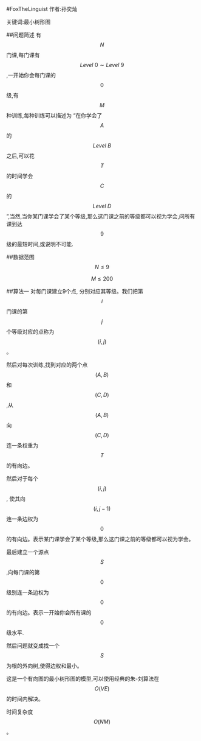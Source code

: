 #FoxTheLinguist
作者:孙奕灿

关键词:最小树形图

##问题简述
有 $$N$$ 门课,每门课有 $$Level~0\sim Level~9$$,一开始你会每门课的 $$0$$ 级,有 $$M$$ 种训练,每种训练可以描述为 “在你学会了 $$A$$ 的 $$Level~B$$ 之后,可以花 $$T$$ 的时间学会 $$C$$ 的 $$Level~D$$”,当然,当你某门课学会了某个等级,那么这门课之前的等级都可以视为学会,问所有课到达 $$9$$ 级的最短时间,或说明不可能.

##数据范围
$$N\leq 9$$

$$M\leq 200$$

##算法一
对每门课建立9个点, 分别对应其等级。我们把第 $$i$$ 门课的第 $$j$$ 个等级对应的点称为 $$(i,j)$$。

然后对每次训练,找到对应的两个点 $$(A,B)$$ 和 $$(C,D)$$,从 $$(A,B)$$ 向 $$(C,D)$$ 连一条权重为 $$T$$ 的有向边。

然后对于每个 $$(i,j)$$, 使其向 $$(i,j-1)$$ 连一条边权为 $$0$$ 的有向边。表示某门课学会了某个等级,那么这门课之前的等级都可以视为学会。

最后建立一个源点 $$S$$ ,向每门课的第 $$0$$ 级别连一条边权为 $$0$$ 的有向边。表示一开始你会所有课的 $$0$$ 级水平.

然后问题就变成找一个 $$S$$ 为根的外向树,使得边权和最小。

这是一个有向图的最小树形图的模型,可以使用经典的朱-刘算法在 $$O(VE)$$ 的时间内解决。

时间复杂度 $$O(NM)$$ 。